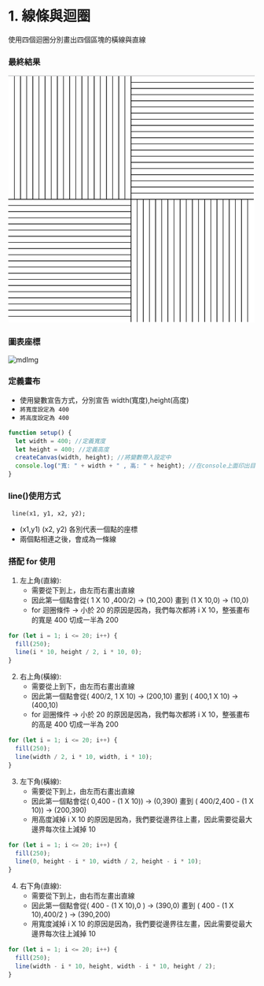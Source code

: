 # 1. 線條與迴圈

使用四個迴圈分別畫出四個區塊的橫線與直線

### 最終結果

![mdImg](https://github.com/LonelyYeezhiChicken/chicken-personal/blob/main/src/assets/mdImgs/p5js/LineAndLoop/Line.png?raw=true)

### 圖表座標

![mdImg](https://github.com/LonelyYeezhiChicken/p5Js-Demo/blob/main/LineAndLoop/LineXY.png?raw=true)

### 定義畫布

- 使用變數宣告方式，分別宣告 width(寬度),height(高度)
- `將寬度設定為 400`
- `將高度設定為 400`

```javascript
function setup() {
  let width = 400; //定義寬度
  let height = 400; //定義高度
  createCanvas(width, height); //將變數帶入設定中
  console.log("寬: " + width + " , 高: " + height); //在console上面印出目前寬高
}
```

### line()使用方式

```
 line(x1, y1, x2, y2);
```

- (x1,y1) (x2, y2) 各別代表一個點的座標
- 兩個點相連之後，會成為一條線

### 搭配 for 使用

1.  左上角(直線):
    - 需要從下到上，由左而右畫出直線
    - 因此第一個點會從( 1 X 10 ,400/2) -> (10,200) 畫到 (1 X 10,0) -> (10,0)
    - for 迴圈條件 -> 小於 20 的原因是因為，我們每次都將 i X 10，整張畫布的寬是 400 切成一半為 200

```javascript
for (let i = 1; i <= 20; i++) {
  fill(250);
  line(i * 10, height / 2, i * 10, 0);
}
```

2.  右上角(橫線):
    - 需要從上到下，由左而右畫出直線
    - 因此第一個點會從( 400/2, 1 X 10) -> (200,10) 畫到 ( 400,1 X 10) -> (400,10)
    - for 迴圈條件 -> 小於 20 的原因是因為，我們每次都將 i X 10，整張畫布的高是 400 切成一半為 200

```javascript
for (let i = 1; i <= 20; i++) {
  fill(250);
  line(width / 2, i * 10, width, i * 10);
}
```

3.  左下角(橫線):
    - 需要從下到上，由左而右畫出直線
    - 因此第一個點會從( 0,400 - (1 X 10)) -> (0,390) 畫到 ( 400/2,400 - (1 X 10)) -> (200,390)
    - 用高度減掉 i X 10 的原因是因為，我們要從邊界往上畫，因此需要從最大邊界每次往上減掉 10

```javascript
for (let i = 1; i <= 20; i++) {
  fill(250);
  line(0, height - i * 10, width / 2, height - i * 10);
}
```

4.  右下角(直線):
    - 需要從下到上，由右而左畫出直線
    - 因此第一個點會從( 400 - (1 X 10),0 ) -> (390,0) 畫到 ( 400 - (1 X 10),400/2 ) -> (390,200)
    - 用寬度減掉 i X 10 的原因是因為，我們要從邊界往左畫，因此需要從最大邊界每次往上減掉 10

```javascript
for (let i = 1; i <= 20; i++) {
  fill(250);
  line(width - i * 10, height, width - i * 10, height / 2);
}
```
